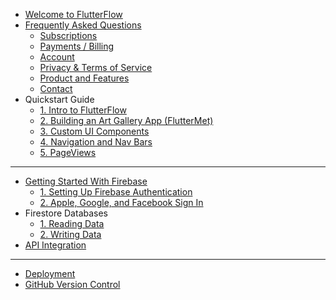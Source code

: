 - [Welcome to FlutterFlow](welcome.md)
- [Frequently Asked Questions](faq/faq.md)
  - [Subscriptions](faq/subscriptions.md)
  - [Payments / Billing](faq/payments.md)
  - [Account](faq/account.md)
  - [Privacy & Terms of Service](faq/privacy.md)
  - [Product and Features](faq/product.md)
  - [Contact](faq/contact.md)
- Quickstart Guide
  - [1. Intro to FlutterFlow](quickstart/intro.md)
  - [2. Building an Art Gallery App (FlutterMet)](quickstart/firstapp.md)
  - [3. Custom UI Components](quickstart/uicomponents.md)
  - [4. Navigation and Nav Bars](quickstart/navigation.md)
  - [5. PageViews](guides/pageview.md)
  <!-- - [4. Templates](quickstart/templates.md) -->
  <!-- - [5. Next Steps](quickstart/nextsteps.md) -->
- ----
- [Getting Started With Firebase](auth/intro.md)
  - [1. Setting Up Firebase Authentication](auth/setup.md)
  - [2. Apple, Google, and Facebook Sign In](auth/social.md)
- Firestore Databases
  - [1. Reading Data](firestore/pt1.md)
  - [2. Writing Data](firestore/pt2.md)
- [API Integration](api/intro.md)
- ----
- [Deployment](deployment/intro.md)
  <!-- - [1. Previewing Your App](deployment/intro.md)
  - [2. Running On Device](deployment/intro.md) -->
- [GitHub Version Control](github/intro.md)
  <!-- - [1. Connecting to GitHub](github/intro.md)
  - [2. Modifying Generated Code](github/intro.md) -->